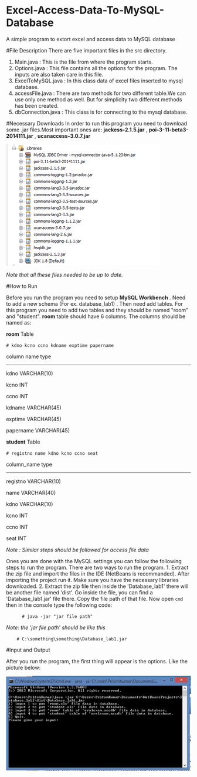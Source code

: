 # Excel-Access-Data-To-MySQL-Database
A simple program to extort excel and access data to MySQL database

#File Description
There are five important files in the src directory.

  1. Main.java : This is the file from where the program starts.
  2. Options.java : This file contains all the options for the program. The inputs are also taken care in this file.
  3. ExcelToMySQL.java : In this class data of excel files inserted to mysql database.
  4. accessFile.java : There are two methods for two different table.We can use only one method as well. But for simplicity two different      methods has been created.
  5. dbConnection.java : This class is for connecting to the mysql database.

#Necessary Downloads
In order to run this program you need to download some .jar files.Most important ones are: **jackess-2.1.5.jar** , **poi-3-11-beta3-2014111.jar** , **ucanaccess-3.0.7.jar**

![download_jar image](downloads.png "This files needed to download")


*Note that all these files needed to be up to date.*

#How to Run

Before you run the program you need to setup **MySQL Workbench** .
Need to add a new schema (For ex. database_lab1) . Then need add tables. For this program you need to add two tables and they should be named "room" and "student".
**room** table should have 6 columns.
The columns should be named as:

**room** Table
  
    # kdno kcno ccno kdname exptime papername

column name   type
----------- --------------------
kdno          VARCHAR(10)

kcno          INT

ccno          INT

kdname        VARCHAR(45)

exptime       VARCHAR(45)

papername     VARCHAR(45)


**student** Table
  
    # registno name kdno kcno ccno seat

column_name           type
-----------           --------------------
registno              VARCHAR(10)

name                  VARCHAR(40)

kdno                  VARCHAR(10)

kcno                  INT

ccno                  INT

seat                  INT


*Note : Similar steps should be followed for access file data*

Ones you are done with the MySQL settings you can follow the following steps to run the program. There are two ways to run the program.
    1. Extract the zip file and import the files in the IDE (NetBeans is recommanded). After importing the project run it. Make sure you       have the necessary libraries downloaded.
    2. Extract the zip file then inside the 'Database_lab1' there will be another file named 'dist'. Go inside the file, you can find a       'Database_lab1.jar' file there. Copy the file path of that file. Now open `cmd` then in the console type the following code:
          
          # java -jar "jar file path"
          
 *Note: the 'jar file path' should be like this*
        
        # C:\something\something\Database_lab1.jar
        
#Input and Output

After you run the program, the first thing will appear is the options. Like the picture below:

![options](options.png "Choose the options")






